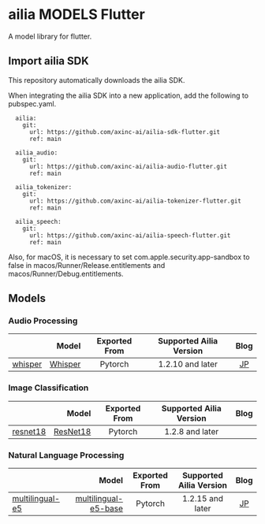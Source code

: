 # ailia MODELS Flutter

A model library for flutter.

## Import ailia SDK

This repository automatically downloads the ailia SDK.

When integrating the ailia SDK into a new application, add the following to pubspec.yaml.

```
  ailia:
    git:
      url: https://github.com/axinc-ai/ailia-sdk-flutter.git
      ref: main

  ailia_audio:
    git:
      url: https://github.com/axinc-ai/ailia-audio-flutter.git
      ref: main

  ailia_tokenizer:
    git:
      url: https://github.com/axinc-ai/ailia-tokenizer-flutter.git
      ref: main

  ailia_speech:
    git:
      url: https://github.com/axinc-ai/ailia-speech-flutter.git
      ref: main
```

Also, for macOS, it is necessary to set com.apple.security.app-sandbox to false in macos/Runner/Release.entitlements and macos/Runner/Debug.entitlements.

## Models

### Audio Processing

| | Model | Exported From | Supported Ailia Version | Blog |
|:-----------|------------:|:------------:|:------------:|:------------:|
| [whisper](lib/audio_processing/) | [Whisper](https://github.com/openai/whisper) | Pytorch | 1.2.10 and later | [JP](https://medium.com/axinc/whisper-%E6%97%A5%E6%9C%AC%E8%AA%9E%E3%82%92%E5%90%AB%E3%82%8099%E8%A8%80%E8%AA%9E%E3%82%92%E8%AA%8D%E8%AD%98%E3%81%A7%E3%81%8D%E3%82%8B%E9%9F%B3%E5%A3%B0%E8%AA%8D%E8%AD%98%E3%83%A2%E3%83%87%E3%83%AB-b6e578f55c87) |

### Image Classification

| | Model | Exported From | Supported Ailia Version | Blog |
|:-----------|------------:|:------------:|:------------:|:------------:|
| [resnet18](/lib/image_classification/) | [ResNet18]( https://pytorch.org/vision/main/generated/torchvision.models.resnet18.html) | Pytorch | 1.2.8 and later | |

### Natural Language Processing

| | Model | Exported From | Supported Ailia Version | Blog |
|:-----------|------------:|:------------:|:------------:|:------------:|
|[multilingual-e5](/lib/natural_language_processing/) | [multilingual-e5-base](https://huggingface.co/intfloat/multilingual-e5-base) | Pytorch | 1.2.15 and later | [JP](https://medium.com/axinc/multilingual-e5-%E5%A4%9A%E8%A8%80%E8%AA%9E%E3%81%AE%E3%83%86%E3%82%AD%E3%82%B9%E3%83%88%E3%82%92embedding%E3%81%99%E3%82%8B%E6%A9%9F%E6%A2%B0%E5%AD%A6%E7%BF%92%E3%83%A2%E3%83%87%E3%83%AB-71f1dec7c4f0) |
